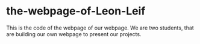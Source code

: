 # the-webpage-of-Leon-Leif
This is the code of the webpage of our webpage.
We are two students, that are building our own webpage to present our projects.
